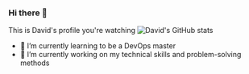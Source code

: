 ### Hi there 👋
This is David's profile you're watching 
![David's GitHub stats](https://github-readme-stats.vercel.app/api?username=davidamsalem&show_icons=true&theme=transparent)

<!--START_SECTION:devData-->
<!--END_SECTION:devData-->

- 🌱 I’m currently learning to be a DevOps master
- 🔭 I’m currently working on my technical skills and problem-solving methods

<!--
**DavidAmsalem/DavidAmsalem** is a ✨ _special_ ✨ repository because its `README.md` (this file) appears on your GitHub profile.

Here are some ideas to get you started:

- 🔭 I’m currently working on ...
- 🌱 I’m currently learning ...
- 👯 I’m looking to collaborate on ...
- 🤔 I’m looking for help with ...
- 💬 Ask me about ...
- 📫 How to reach me: ...
- 😄 Pronouns: ...
- ⚡ Fun fact: ...
